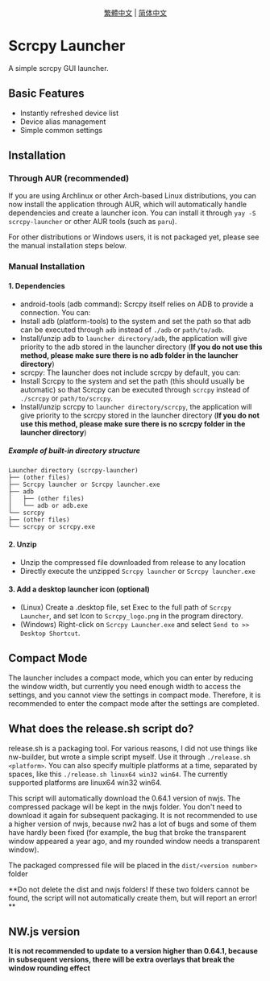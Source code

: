 <center> <a href="./README-zh_TW.md">繁體中文</a> | <a href="./README-zh_TW.md">简体中文</a> </center>

# Scrcpy Launcher
A simple scrcpy GUI launcher.

## Basic Features
- Instantly refreshed device list
- Device alias management
- Simple common settings

## Installation
### Through AUR (recommended)
If you are using Archlinux or other Arch-based Linux distributions, you can now install the application through AUR, which will automatically handle dependencies and create a launcher icon. You can install it through `yay -S scrcpy-launcher` or other AUR tools (such as `paru`).

For other distributions or Windows users, it is not packaged yet, please see the manual installation steps below.

### Manual Installation

#### 1. Dependencies
- android-tools (adb command): Scrcpy itself relies on ADB to provide a connection. You can:
- Install adb (platform-tools) to the system and set the path so that adb can be executed through `adb` instead of `./adb` or `path/to/adb`.
- Install/unzip adb to `launcher directory/adb`, the application will give priority to the adb stored in the launcher directory (**If you do not use this method, please make sure there is no adb folder in the launcher directory**)
- scrcpy: The launcher does not include scrcpy by default, you can:
- Install Scrcpy to the system and set the path (this should usually be automatic) so that Scrcpy can be executed through `scrcpy` instead of `./scrcpy` or `path/to/scrcpy`.
- Install/unzip scrcpy to `launcher directory/scrcpy`, the application will give priority to the scrcpy stored in the launcher directory (**If you do not use this method, please make sure there is no scrcpy folder in the launcher directory**)
##### Example of built-in directory structure
```
Launcher directory (scrcpy-launcher)
├── (other files)
├── Scrcpy launcher or Scrcpy launcher.exe
├── adb
│   ├── (other files)
│   └── adb or adb.exe
└── scrcpy
├── (other files)
└── scrcpy or scrcpy.exe
```
#### 2. Unzip
- Unzip the compressed file downloaded from release to any location
- Directly execute the unzipped `Scrcpy launcher` or `Scrcpy launcher.exe`
#### 3. Add a desktop launcher icon (optional)
- (Linux) Create a .desktop file, set Exec to the full path of `Scrcpy Launcher`, and set Icon to `Scrcpy_logo.png` in the program directory.
- (Windows) Right-click on `Scrcpy Launcher.exe` and select `Send to >> Desktop Shortcut`.

## Compact Mode
The launcher includes a compact mode, which you can enter by reducing the window width, but currently you need enough width to access the settings, and you cannot view the settings in compact mode. Therefore, it is recommended to enter the compact mode after the settings are completed.

## What does the release.sh script do?

release.sh is a packaging tool. For various reasons, I did not use things like nw-builder, but wrote a simple script myself. Use it through `./release.sh <platform>`. You can also specify multiple platforms at a time, separated by spaces, like this `./release.sh linux64 win32 win64`. The currently supported platforms are linux64 win32 win64.

This script will automatically download the 0.64.1 version of nwjs. The compressed package will be kept in the nwjs folder. You don't need to download it again for subsequent packaging. It is not recommended to use a higher version of nwjs, because nw2 has a lot of bugs and some of them have hardly been fixed (for example, the bug that broke the transparent window appeared a year ago, and my rounded window needs a transparent window).

The packaged compressed file will be placed in the `dist/<version number>` folder

**Do not delete the dist and nwjs folders! If these two folders cannot be found, the script will not automatically create them, but will report an error! **

## NW.js version
**It is not recommended to update to a version higher than 0.64.1, because in subsequent versions, there will be extra overlays that break the window rounding effect**